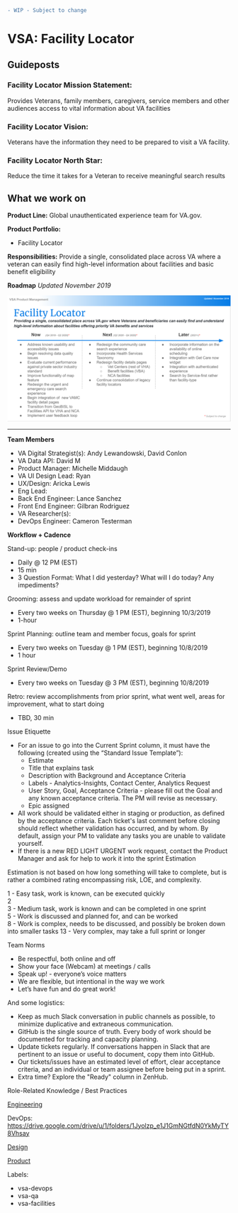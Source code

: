 ```diff
- WIP - Subject to change
```

# VSA: Facility Locator

## Guideposts 
### Facility Locator Mission Statement:
Provides Veterans, family members, caregivers, service members and other audiences access to vital information about VA facilities

### Facility Locator Vision:
Veterans have the information they need to be prepared to visit a VA facility.

### Facility Locator North Star:
Reduce the time it takes for a Veteran to receive meaningful search results

## What we work on

**Product Line:**
Global unauthenticated experience team for VA.gov.

**Product Portfolio:**

- Facility Locator 

**Responsibilities:**
Provide a single, consolidated place across VA where a veteran can easily find high-level information about facilities and basic benefit eligibility 

**Roadmap**
*Updated November 2019*

![Roadmap Visual](https://github.com/department-of-veterans-affairs/va.gov-team/blob/master/products/facilities/facility-locator/images/Facility%20Locator%20Roadmap%20(WIP).png)
________________________________________

**Team Members**
- VA Digital Strategist(s): Andy Lewandowski, David Conlon
- VA Data API: David M
- Product Manager: Michelle Middaugh
- VA UI Design Lead: Ryan
- UX/Design: Aricka Lewis
- Eng Lead:
- Back End Engineer: Lance Sanchez
- Front End Engineer: Gilbran Rodriguez
- VA Researcher(s): 
- DevOps Engineer: Cameron Testerman

**Workflow + Cadence**

Stand-up: people / product check-ins
- Daily @ 12 PM (EST)
- 15 min 
- 3 Question Format: What I did yesterday? What will I do today? Any impediments?

Grooming: assess and update workload for remainder of sprint
- Every two weeks on Thursday @ 1 PM (EST), beginning 10/3/2019
- 1-hour

Sprint Planning: outline team and member focus, goals for sprint
- Every two weeks on Tuesday @ 1 PM (EST), beginning 10/8/2019
- 1 hour 

Sprint Review/Demo
- Every two weeks on Tuesday @ 3 PM (EST), beginning 10/8/2019

Retro: review accomplishments from prior sprint, what went well, areas for improvement, what to start doing
- TBD, 30 min



Issue Etiquette
- For an issue to go into the Current Sprint column, it must have the following (created using the “Standard Issue Template”):
  * Estimate
  * Title that explains task
  * Description with Background and Acceptance Criteria
  * Labels - Analytics-Insights, Contact Center, Analytics Request
  * User Story, Goal, Acceptance Criteria - please fill out the Goal and any known acceptance criteria. The PM will revise as necessary.
  * Epic assigned
- All work should be validated either in staging or production, as defined by the acceptance criteria. Each ticket's last comment before closing should reflect whether validation has occurred, and by whom. By default, assign your PM to validate any tasks you are unable to validate yourself.
- If there is a new RED LIGHT URGENT work request, contact the Product Manager and ask for help to work it into the sprint
Estimation

Estimation is not based on how long something will take to complete, but is rather a combined rating encompassing risk, LOE, and complexity.

1 - Easy task, work is known, can be executed quickly  
2  
3 - Medium task, work is known and can be completed in one sprint  
5 - Work is discussed and planned for, and can be worked   
8 - Work is complex, needs to be discussed, and possibly be broken down into smaller tasks 
13 - Very complex, may take a full sprint or longer 

Team Norms

- Be respectful, both online and off
- Show your face (Webcam) at meetings / calls
- Speak up! - everyone’s voice matters
- We are flexible, but intentional in the way we work
- Let’s have fun and do great work!

And some logistics:

- Keep as much Slack conversation in public channels as possible, to minimize duplicative and extraneous communication.
- GitHub is the single source of truth. Every body of work should be documented for tracking and capacity planning.
- Update tickets regularly. If conversations happen in Slack that are pertinent to an issue or useful to document, copy them into GitHub.
- Our tickets/issues have an estimated level of effort, clear acceptance criteria, and an individual or team assignee before being put in a sprint.
- Extra time? Explore the "Ready" column in ZenHub.

Role-Related Knowledge / Best Practices

[Engineering](https://github.com/department-of-veterans-affairs/va.gov-team/tree/master/platform/engineering)

DevOps: https://drive.google.com/drive/u/1/folders/1Jyolzp_e1J1GmNGtfdN0YkMyTY8Vhsay

[Design](https://github.com/department-of-veterans-affairs/va.gov-team/tree/master/platform/design)

[Product](https://github.com/department-of-veterans-affairs/va.gov-team/tree/master/platform/product-management)

Labels: 
- vsa-devops
- vsa-qa
- vsa-facilities

